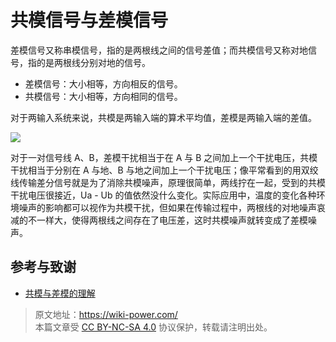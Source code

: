 # 共模信号与差模信号

差模信号又称串模信号，指的是两根线之间的信号差值；而共模信号又称对地信号，指的是两根线分别对地的信号。

- 差模信号：大小相等，方向相反的信号。
- 共模信号：大小相等，方向相同的信号。

对于两输入系统来说，共模是两输入端的算术平均值，差模是两输入端的差值。

![](https://f004.backblazeb2.com/file/wiki-media/img/20211216134434.png)

对于一对信号线 A、B，差模干扰相当于在 A 与 B 之间加上一个干扰电压，共模干扰相当于分别在 A 与地、B 与地之间加上一个干扰电压；像平常看到的用双绞线传输差分信号就是为了消除共模噪声，原理很简单，两线拧在一起，受到的共模干扰电压很接近，Ua - Ub 的值依然没什么变化。实际应用中，温度的变化各种环境噪声的影响都可以视作为共模干扰，但如果在传输过程中，两根线的对地噪声哀减的不一样大，使得两根线之间存在了电压差，这时共模噪声就转变成了差模噪声。

## 参考与致谢

- [共模与差模的理解](http://murata.eetrend.com/article/2018-05/1001554.html)

> 原文地址：<https://wiki-power.com/>  
> 本篇文章受 [CC BY-NC-SA 4.0](https://creativecommons.org/licenses/by/4.0/deed.zh) 协议保护，转载请注明出处。
